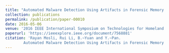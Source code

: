 ```yaml
---
title: "Automated Malware Detection Using Artifacts in Forensic Memory Images"
collection: publications
permalink: /publication/paper-00010
date: 2016-05-06
venue: '2016 IEEE International Symposium on Technologies for Homeland Security (HST 2016)'
paperurl: 'https://ieeexplore.ieee.org/document/7568881'
citation: 'Rayan Mosli, Rui Li, B.~Yuan and Y.~Pan.
        Automated Malware Detection Using Artifacts in Forensic Memory Images.In: Proceedings of 2016 IEEE International Symposium on Technologies for Homeland Security (HST 2016), 1-6, May 2016'
---
```

